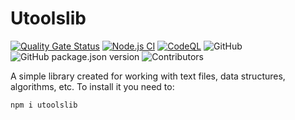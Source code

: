 # Utoolslib

[![Quality Gate Status](https://sonarcloud.io/api/project_badges/measure?project=Secret333Boy_utoolslib&metric=alert_status)](https://sonarcloud.io/dashboard?id=Secret333Boy_utoolslib)
[![Node.js CI](https://github.com/Secret333Boy/utoolslib/actions/workflows/node.js.yml/badge.svg)](https://github.com/Secret333Boy/utoolslib/actions/workflows/node.js.yml)
[![CodeQL](https://github.com/Secret333Boy/utoolslib/actions/workflows/codeql-analysis.yml/badge.svg)](https://github.com/Secret333Boy/utoolslib/actions/workflows/codeql-analysis.yml)
![GitHub](https://img.shields.io/github/license/Secret333Boy/utoolslib)
![GitHub package.json version](https://img.shields.io/github/package-json/v/Secret333Boy/utoolslib)
![Contributors](https://img.shields.io/github/contributors/Secret333Boy/utoolslib)

A simple library created for working with text files, data structures, algorithms, etc.
To install it you need to:

```
npm i utoolslib
```
